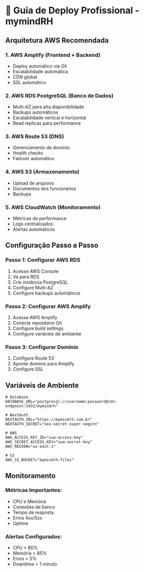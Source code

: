 # 🚀 Guia de Deploy Profissional - mymindRH

## Arquitetura AWS Recomendada

### 1. **AWS Amplify** (Frontend + Backend)
- Deploy automático via Git
- Escalabilidade automática
- CDN global
- SSL automático

### 2. **AWS RDS PostgreSQL** (Banco de Dados)
- Multi-AZ para alta disponibilidade
- Backups automáticos
- Escalabilidade vertical e horizontal
- Read replicas para performance

### 3. **AWS Route 53** (DNS)
- Gerenciamento de domínio
- Health checks
- Failover automático

### 4. **AWS S3** (Armazenamento)
- Upload de arquivos
- Documentos dos funcionários
- Backups

### 5. **AWS CloudWatch** (Monitoramento)
- Métricas de performance
- Logs centralizados
- Alertas automáticos

## Configuração Passo a Passo

### Passo 1: Configurar AWS RDS
1. Acesse AWS Console
2. Vá para RDS
3. Crie instância PostgreSQL
4. Configure Multi-AZ
5. Configure backups automáticos

### Passo 2: Configurar AWS Amplify
1. Acesse AWS Amplify
2. Conecte repositório Git
3. Configure build settings
4. Configure variáveis de ambiente

### Passo 3: Configurar Domínio
1. Configure Route 53
2. Aponte domínio para Amplify
3. Configure SSL

## Variáveis de Ambiente

```env
# Database
DATABASE_URL="postgresql://username:password@rds-endpoint:5432/mymindrh"

# NextAuth
NEXTAUTH_URL="https://mymindrh.com.br"
NEXTAUTH_SECRET="seu-secret-super-seguro"

# AWS
AWS_ACCESS_KEY_ID="sua-access-key"
AWS_SECRET_ACCESS_KEY="sua-secret-key"
AWS_REGION="us-east-1"

# S3
AWS_S3_BUCKET="mymindrh-files"
```

## Monitoramento

### Métricas Importantes:
- CPU e Memória
- Conexões de banco
- Tempo de resposta
- Erros 4xx/5xx
- Uptime

### Alertas Configurados:
- CPU > 80%
- Memória > 85%
- Erros > 5%
- Downtime > 1 minuto
